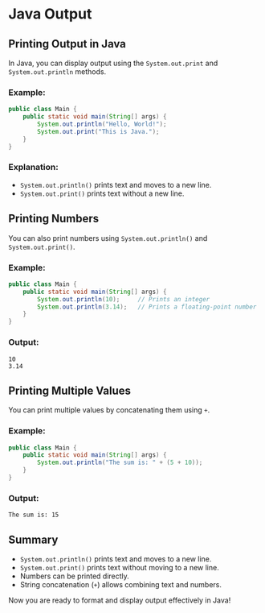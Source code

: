 # Java Output

## Printing Output in Java

In Java, you can display output using the `System.out.print` and `System.out.println` methods.

### Example:

```java
public class Main {
    public static void main(String[] args) {
        System.out.println("Hello, World!");
        System.out.print("This is Java.");
    }
}
```

### Explanation:

- `System.out.println()` prints text and moves to a new line.
- `System.out.print()` prints text without a new line.

## Printing Numbers

You can also print numbers using `System.out.println()` and `System.out.print()`.

### Example:

```java
public class Main {
    public static void main(String[] args) {
        System.out.println(10);     // Prints an integer
        System.out.println(3.14);   // Prints a floating-point number
    }
}
```

### Output:

```
10
3.14
```

## Printing Multiple Values

You can print multiple values by concatenating them using `+`.

### Example:

```java
public class Main {
    public static void main(String[] args) {
        System.out.println("The sum is: " + (5 + 10));
    }
}
```

### Output:

```
The sum is: 15
```

## Summary

- `System.out.println()` prints text and moves to a new line.
- `System.out.print()` prints text without moving to a new line.
- Numbers can be printed directly.
- String concatenation (`+`) allows combining text and numbers.

Now you are ready to format and display output effectively in Java!
